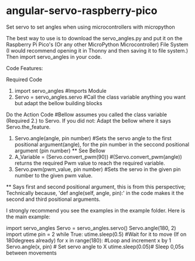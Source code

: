 # angular-servo-raspberry-pico
Set servo to set angles when using microcontrollers with micropython

The best way to use is to download the servo_angles.py and put it on the Raspberry Pi Pico's (Or any other MicroPython Microcontroller) File System (I would recommend opening it in Thonny and then saving it to file system.)
Then import servo_angles in your code.


Code Features:

Required Code
1. import servo_angles                    #Imports Module
2. Servo = servo_angles.servo             #Call the class variable anything you want but adapt the bellow building blocks

Do the Action Code                       #Bellow assumes you called the class variable (Required 2.) to Servo. If you did not: Adapt the bellow where it says Servo.the_feature. 
1. Servo.angle(angle, pin number)         #Sets the servo angle to the first positional argument(angle), for the pin number in the seccond positional argument (pin number) ** See Bellow
2. A_Variable = (Servo.convert_pwm(90))   #(Servo.convert_pwm(angle)) returns the required Pwm value to reach the required variable.
3. Servo.pwm(pwm_value, pin number)       #Sets the servo in the given pin number to the given pwm value.

** Says first and second positional argument, this is from this perspective; Technically because, 'def angle(self, angle, pin):' in the code makes it the second and third positional arguments.

I strongly recommend you see the examples in the example folder.
Here is the main example:

import servo_angles 
Servo = servo_angles.servo()
Servo.angle(180, 2)
import utime
pin = 2
while True:
    utime.sleep(0.5) #Wait for it to move (If on 180degrees already)
    for x in range(180): #Loop and increment x by 1
        Servo.angle(x, pin) # Set servo angle to X
        utime.sleep(0.05)# Sleep 0,05s between movements
